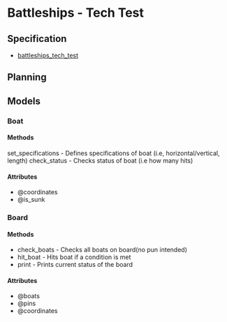 # Battleships - Tech Test

## Specification
* [battleships_tech_test](https://github.com/makersacademy/course/blob/master/individual_challenges/battleships_tech_test.md)

## Planning

## Models
### Boat
#### Methods
set_specifications - Defines specifications of boat (i.e, horizontal/vertical, length)
check_status - Checks status of boat (i.e how many hits)
#### Attributes
* @coordinates
* @is_sunk


### Board
#### Methods
* check_boats - Checks all boats on board(no pun intended)
* hit_boat - Hits boat if a condition is met
* print - Prints current status of the board
#### Attributes
* @boats
* @pins
* @coordinates
